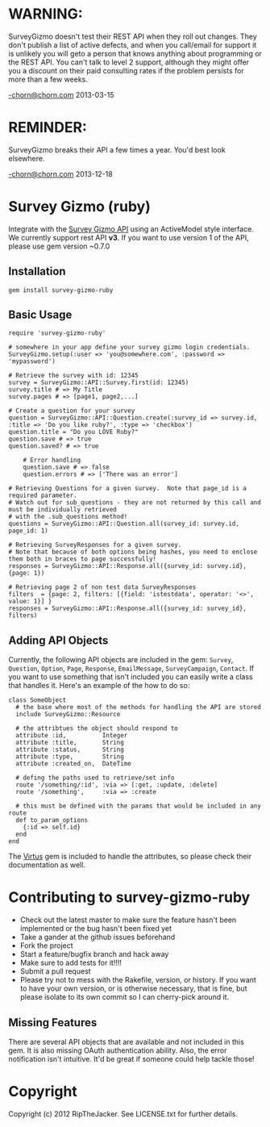# WARNING:

SurveyGizmo doesn't test their REST API when they roll out changes.  They don't publish a list of active defects, and when you call/email for support it is unlikely you will geto a person that knows anything about programming or the REST API.  You can't talk to level 2 support, although they might offer you a discount on their paid consulting rates if the problem persists for more than a few weeks.

-chorn@chorn.com 2013-03-15

# REMINDER:

SurveyGizmo breaks their API a few times a year.  You'd best look elsewhere.

-chorn@chorn.com 2013-12-18

# Survey Gizmo (ruby)

Integrate with the [Survey Gizmo API](http://apisurveygizmo.helpgizmo.com/help) using an ActiveModel style interface. We currently support rest API **v3**. If you want to use version 1 of the API, please use gem version ~0.7.0

## Installation

    gem install survey-gizmo-ruby

## Basic Usage

	require 'survey-gizmo-ruby'
	
	# somewhere in your app define your survey gizmo login credentials.
	SurveyGizmo.setup(:user => 'you@somewhere.com', :password => 'mypassword')
	
	# Retrieve the survey with id: 12345
	survey = SurveyGizmo::API::Survey.first(id: 12345)
	survey.title # => My Title
	survey.pages # => [page1, page2,...]
	
	# Create a question for your survey
	question = SurveyGizmo::API::Question.create(:survey_id => survey.id, :title => 'Do you like ruby?', :type => 'checkbox')
	question.title = "Do you LOVE Ruby?"
	question.save # => true
	question.saved? # => true
	
        # Error handling
        question.save # => false
        question.errors # => ['There was an error']
	
	# Retrieving Questions for a given survey.  Note that page_id is a required parameter.
	# Watch out for sub_questions - they are not returned by this call and must be individually retrieved
	# with the .sub_questions method!
	questions = SurveyGizmo::API::Question.all(survey_id: survey.id, page_id: 1)
	
	# Retrieving SurveyResponses for a given survey.  
	# Note that because of both options being hashes, you need to enclose them both in braces to page successfully!
	responses = SurveyGizmo::API::Response.all({survey_id: survey.id}, {page: 1})
	
	# Retrieving page 2 of non test data SurveyResponses
	filters  = {page: 2, filters: [{field: 'istestdata', operator: '<>', value: 1}] }
	responses = SurveyGizmo::API::Response.all({survey_id: survey_id}, filters)

	
## Adding API Objects

Currently, the following API objects are included in the gem: `Survey`, `Question`, `Option`, `Page`, `Response`, `EmailMessage`, `SurveyCampaign`, `Contact`. If you want to use something that isn't included you can easily write a class that handles it. Here's an example of the how to do so:

	class SomeObject
	  # the base where most of the methods for handling the API are stored
	  include SurveyGizmo::Resource
      
      # the attribtues the object should respond to
	  attribute :id,          Integer
	  attribute :title,       String
	  attribute :status,      String
	  attribute :type,        String
	  attribute :created_on,  DateTime
  
      # defing the paths used to retrieve/set info
	  route '/something/:id', :via => [:get, :update, :delete]
	  route '/something',     :via => :create
  		
      # this must be defined with the params that would be included in any route
	  def to_param_options
	    {:id => self.id}
	  end
	end

The [Virtus](https://github.com/solnic/virtus) gem is included to handle the attributes, so please check their documentation as well.

# Contributing to survey-gizmo-ruby
 
* Check out the latest master to make sure the feature hasn't been implemented or the bug hasn't been fixed yet
* Take a gander at the github issues beforehand
* Fork the project
* Start a feature/bugfix branch and hack away
* Make sure to add tests for it!!!!
* Submit a pull request
* Please try not to mess with the Rakefile, version, or history. If you want to have your own version, or is otherwise necessary, that is fine, but please isolate to its own commit so I can cherry-pick around it.

## Missing Features

There are several API objects that are available and not included in this gem. It is also missing OAuth authentication ability. Also, the error notification isn't intuitive. It'd be great if someone could help tackle those!


# Copyright

Copyright (c) 2012 RipTheJacker. See LICENSE.txt for
further details.

